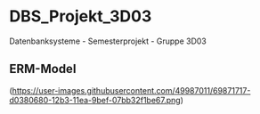 # DBS_Projekt_3D03
Datenbanksysteme - Semesterprojekt - Gruppe 3D03



## ERM-Model
(https://user-images.githubusercontent.com/49987011/69871717-d0380680-12b3-11ea-9bef-07bb32f1be67.png)
